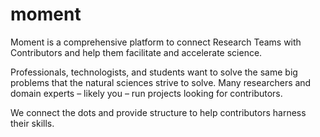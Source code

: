 # moment

Moment is a comprehensive platform to connect Research Teams with Contributors and help them facilitate and accelerate science.

Professionals, technologists, and students want to solve the same big problems that the natural sciences strive to solve. Many researchers and domain experts – likely you – run projects looking for contributors.

We connect the dots and provide structure to help contributors harness their skills.
